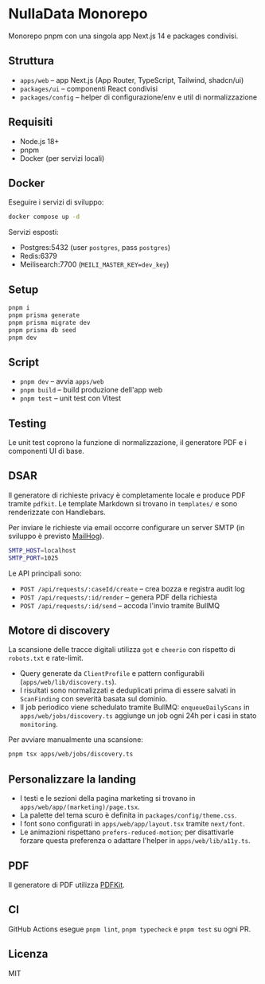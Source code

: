 # NullaData Monorepo

Monorepo pnpm con una singola app Next.js 14 e packages condivisi.

## Struttura

- `apps/web` – app Next.js (App Router, TypeScript, Tailwind, shadcn/ui)
- `packages/ui` – componenti React condivisi
- `packages/config` – helper di configurazione/env e util di normalizzazione

## Requisiti

- Node.js 18+
- pnpm
- Docker (per servizi locali)

## Docker

Eseguire i servizi di sviluppo:

```bash
docker compose up -d
```

Servizi esposti:

- Postgres:5432 (user `postgres`, pass `postgres`)
- Redis:6379
- Meilisearch:7700 (`MEILI_MASTER_KEY=dev_key`)

## Setup

```bash
pnpm i
pnpm prisma generate
pnpm prisma migrate dev
pnpm prisma db seed
pnpm dev
```

## Script

- `pnpm dev` – avvia `apps/web`
- `pnpm build` – build produzione dell'app web
- `pnpm test` – unit test con Vitest

## Testing

Le unit test coprono la funzione di normalizzazione, il generatore PDF e i componenti UI di base.

## DSAR

Il generatore di richieste privacy è completamente locale e produce PDF tramite `pdfkit`.
Le template Markdown si trovano in `templates/` e sono renderizzate con Handlebars.

Per inviare le richieste via email occorre configurare un server SMTP (in sviluppo è previsto [MailHog](https://github.com/mailhog/MailHog)).

```bash
SMTP_HOST=localhost
SMTP_PORT=1025
```

Le API principali sono:

- `POST /api/requests/:caseId/create` – crea bozza e registra audit log
- `POST /api/requests/:id/render` – genera PDF della richiesta
- `POST /api/requests/:id/send` – accoda l'invio tramite BullMQ

## Motore di discovery

La scansione delle tracce digitali utilizza `got` e `cheerio` con rispetto di `robots.txt` e rate-limit.

- Query generate da `ClientProfile` e pattern configurabili (`apps/web/lib/discovery.ts`).
- I risultati sono normalizzati e deduplicati prima di essere salvati in `ScanFinding` con severità basata sul dominio.
- Il job periodico viene schedulato tramite BullMQ: `enqueueDailyScans` in `apps/web/jobs/discovery.ts` aggiunge un job ogni 24h per i casi in stato `monitoring`.

Per avviare manualmente una scansione:

```bash
pnpm tsx apps/web/jobs/discovery.ts
```

## Personalizzare la landing

- I testi e le sezioni della pagina marketing si trovano in `apps/web/app/(marketing)/page.tsx`.
- La palette del tema scuro è definita in `packages/config/theme.css`.
- I font sono configurati in `apps/web/app/layout.tsx` tramite `next/font`.
- Le animazioni rispettano `prefers-reduced-motion`; per disattivarle forzare questa preferenza o adattare l'helper in `apps/web/lib/a11y.ts`.

## PDF

Il generatore di PDF utilizza [PDFKit](https://pdfkit.org/).

## CI

GitHub Actions esegue `pnpm lint`, `pnpm typecheck` e `pnpm test` su ogni PR.

## Licenza

MIT
